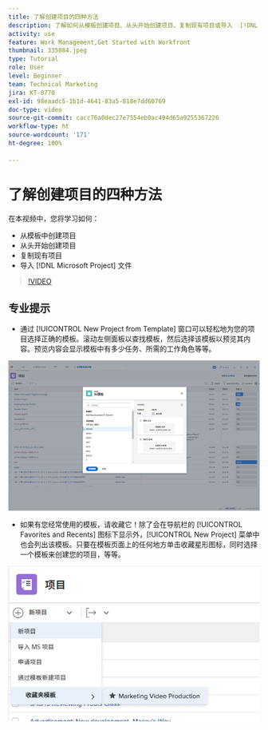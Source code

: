 ```yaml
---
title: 了解创建项目的四种方法
description: 了解如何从模板创建项目、从头开始创建项目、复制现有项目或导入  [!DNL Microsoft Project]  文件。
activity: use
feature: Work Management,Get Started with Workfront
thumbnail: 335084.jpeg
type: Tutorial
role: User
level: Beginner
team: Technical Marketing
jira: KT-8770
exl-id: 98eaadc5-1b1d-4641-83a5-818e7dd60769
doc-type: video
source-git-commit: cacc76a0dec27e7554eb0ac494d65a9255367226
workflow-type: ht
source-wordcount: '171'
ht-degree: 100%

---
```


# 了解创建项目的四种方法

在本视频中，您将学习如何：

* 从模板中创建项目
* 从头开始创建项目
* 复制现有项目
* 导入 [!DNL Microsoft Project] 文件

>[!VIDEO](https://video.tv.adobe.com/v/335084/?quality=12&learn=on)

## 专业提示

* 通过 [!UICONTROL New Project from Template] 窗口可以轻松地为您的项目选择正确的模板。滚动左侧面板以查找模板，然后选择该模板以预览其内容。预览内容会显示模板中有多少任务、所需的工作角色等等。

![[!UICONTROL New Project from Template] 窗口](assets/planner-fund-new-project-from-template-window.png)

* 如果有您经常使用的模板，请收藏它！除了会在导航栏的 [!UICONTROL Favorites and Recents] 图标下显示外，[!UICONTROL New Project] 菜单中也会列出该模板。只要在模板页面上的任何地方单击收藏星形图标，同时选择一个模板来创建您的项目，等等。

![[!UICONTROL Favorite templates] 列表，位于 [!UICONTROL New Project] 按钮下](assets/planner-fund-template-favorites.png)

<!---
learn more:
create a project using a template
create a project
copy a project
import a project from Microsoft Project
--->
